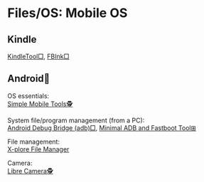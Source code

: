 # Files/OS: Mobile OS

## Kindle

[KindleTool□](https://github.com/NiLuJe/KindleTool),
[FBInk□](https://github.com/NiLuJe/FBInk)

## Android🤖

OS essentials:  
[Simple Mobile Tools🕵️](https://www.simplemobiletools.com/)

System file/program management (from a PC):  
[Android Debug Bridge (adb)□](https://developer.android.com/studio/command-line/adb),
[Minimal ADB and Fastboot Tool⊞](https://androidmtk.com/download-minimal-adb-and-fastboot-tool)

File management:  
[X-plore File Manager](https://play.google.com/store/apps/details?id=com.lonelycatgames.Xplore&hl=en_US&gl=US)

Camera:  
[Libre Camera🕵️](https://f-droid.org/packages/com.iakmds.librecamera/)
